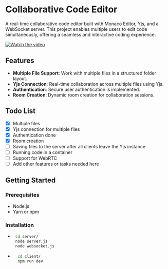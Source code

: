 # Collaborative Code Editor

A real-time collaborative code editor built with Monaco Editor, Yjs, and a WebSocket server. This project enables multiple users to edit code simultaneously, offering a seamless and interactive coding experience.

[![Watch the video](https://img.youtube.com/vi/YOUR_VIDEO_ID/0.jpg)](https://github.com/abdul2801/Collaborative-code-editor/blob/main/media-2024-10-29_17.29.05.mkv)


## Features

- **Multiple File Support**: Work with multiple files in a structured folder layout.
- **Yjs Connection**: Real-time collaboration across multiple files using Yjs.
- **Authentication**: Secure user authentication is implemented.
- **Room Creation**: Dynamic room creation for collaboration sessions.

## Todo List
- [x] Multiple files
- [x] Yjs connection for multiple files
- [x] Authentication done
- [x] Room creation
- [ ] Saving files to the server after all clients leave the Yjs instance
- [ ] Running code in a container
- [ ] Support for WebRTC
- [ ] Add other features or tasks needed here

## Getting Started

### Prerequisites

- Node.js
- Yarn or npm

### Installation

-  ```bash
    cd server/
    node server.js
    node websocket.js
- ```bash
    cd client/
    npm run dev

